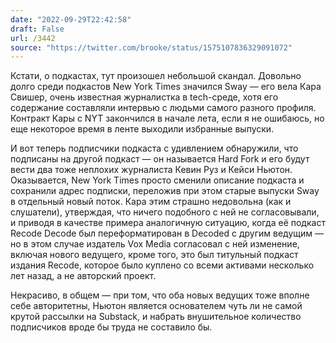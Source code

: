 ```yaml
---
date: "2022-09-29T22:42:58"
draft: False
url: /3442
source: "https://twitter.com/brooke/status/1575107836329091072"
---
```


Кстати, о подкастах, тут произошел небольшой скандал. Довольно долго среди подкастов New York Times значился Sway — его вела Кара Свишер, очень известная журналистка в tech-среде, хотя его содержание составляли интервью с людьми самого разного профиля. Контракт Кары с NYT закончился в начале лета, если я не ошибаюсь, но еще некоторое время в ленте выходили избранные выпуски. 

И вот теперь подписчики подкаста с удивлением обнаружили, что подписаны на другой подкаст — он называется Hard Fork и его будут вести два тоже неплохих журналиста Кевин Руз и Кейси Ньютон. Оказывается, New York Times просто сменили описание подкаста и сохранили адрес подписки, переложив при этом старые выпуски Sway в отдельный новый поток. Кара этим страшно недовольна (как и слушатели), утверждая, что ничего подобного с ней не согласовывали, и приводя в качестве примера аналогичную ситуацию, когда её подкаст Recode Decode был переформатирован в Decoded с другим ведущим — но в этом случае издатель Vox Media согласовал с ней изменение, включая нового ведущего, кроме того, это был титульный подкаст издания Recode, которое было куплено со всеми активами несколько лет назад, а не авторский проект.

Некрасиво, в общем — при том, что оба новых ведущих тоже вполне себе авторитетны, Ньютон является основателем чуть ли не самой крутой рассылки на Substack, и набрать внушительное количество подписчиков вроде бы труда не составило бы.
